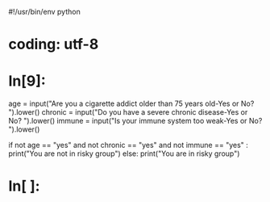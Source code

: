 #!/usr/bin/env python
# coding: utf-8

# In[9]:


age = input("Are you a cigarette addict older than 75 years old-Yes or No? ").lower()
chronic = input("Do you have a severe chronic disease-Yes or No? ").lower()
immune = input("Is your immune system too weak-Yes or No? ").lower()

if not age == "yes" and not chronic == "yes" and not immune == "yes" :
    print("You are not in risky group")
else:
    print("You are in risky group")


# In[ ]:
